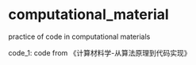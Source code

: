 # computational_material
practice of code in computational materials

code_1: code from 《计算材料学-从算法原理到代码实现》
